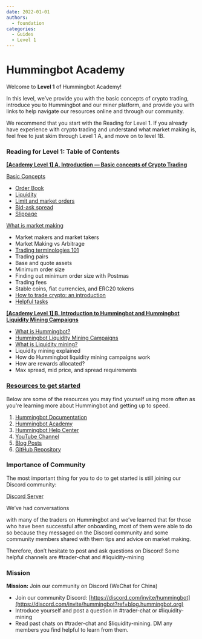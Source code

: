 ```yaml
---
date: 2022-01-01
authors:
  - foundation
categories:
  - Guides
  - Level 1
---
```


# Hummingbot Academy


Welcome to **Level 1** of Hummingbot Academy!

In this level, we’ve provide you with the basic concepts of crypto trading, introduce you to Hummingbot and our miner platform, and provide you with links to help navigate our resources online and through our community.

We recommend that you start with the Reading for Level 1. If you already have experience with crypto trading and understand what market making is, feel free to just skim through Level 1 A, and move on to level 1B.


<!-- more -->

### Reading for Level 1: Table of Contents

[**[Academy Level 1] A. Introduction — Basic concepts of Crypto Trading**](../2022-01-level-1-b-introduction-to-hummingbot-and-hummingbot-liquidity-mining/index.md)

[Basic Concepts](../2022-01-level-1-basic-concepts-of-crypto-trading/index.md)

- [Order Book](../2022-01-level-1-basic-concepts-of-crypto-trading/index.md#order-book)
- [Liquidity](../2022-01-level-1-basic-concepts-of-crypto-trading/index.md#liquidity)
- [Limit and market orders](../2022-01-level-1-basic-concepts-of-crypto-trading/index.md#limit-and-market-orders)
- [Bid-ask spread](../2022-01-level-1-basic-concepts-of-crypto-trading/index.md#bid-ask-spread)
- [Slippage](../2022-01-level-1-basic-concepts-of-crypto-trading/index.md#slippage)

[What is market making](../2022-01-level-1-basic-concepts-of-crypto-trading/index.md#what-is-market-making)

- Market makers and market takers
- Market Making vs Arbitrage
- [Trading terminologies 101](../2022-01-level-1-basic-concepts-of-crypto-trading/index.md#trading-terminologies-101)
- Trading pairs
- Base and quote assets
- Minimum order size
- Finding out minimum order size with Postmas
- Trading fees
- Stable coins, fiat currencies, and ERC20 tokens
- [How to trade crypto: an introduction](../2022-01-level-1-basic-concepts-of-crypto-trading/index.md#how-to-trade-crypto-an-introduction)
- [Helpful tasks](../2022-01-level-1-basic-concepts-of-crypto-trading/index.md#helpful-tasks)

[**[Academy Level 1] B. Introduction to Hummingbot and Hummingbot Liquidity Mining Campaigns**](https://www.notion.so/Academy-Level-1-B-Introduction-to-Hummingbot-and-Hummingbot-Liquidity-Mining-Campaigns-f937477650264fe9881d6381a3e95f58?ref=blog.hummingbot.org)

- [What is Hummingbot?](../2022-01-level-1-b-introduction-to-hummingbot-and-hummingbot-liquidity-mining/index.md#what-is-hummingbot)
- [Hummingbot Liquidity Mining Campaigns](../2022-01-level-1-b-introduction-to-hummingbot-and-hummingbot-liquidity-mining/index.md#hummingbot-liquidity-mining-campaigns)
- [What is Liquidity mining?](../2022-01-level-1-b-introduction-to-hummingbot-and-hummingbot-liquidity-mining/index.md#what-is-liquidity-mining)
- Liquidity mining explained
- How do Hummingbot liquidity mining campaigns work
- How are rewards allocated?
- Max spread, mid price, and spread requirements

### [**Resources to get started**](../2022-01-level-1-b-introduction-to-hummingbot-and-hummingbot-liquidity-mining/index.md)


Below are some of the resources you may find yourself using more often as you're learning more about Hummingbot and getting up to speed.

1. [Hummingbot Documentation](https://docs.hummingbot.org)
2. [Hummingbot Academy](https://docs.hummingbot.org)
3. [Hummingbot Help Center](https://docs.hummingbot.org)
4. [YouTube Channel](https://www.youtube.com/channel/UCxzzdEnDRbylLMWmaMjywOA?ref=blog.hummingbot.org)
5. [Blog Posts](https://docs.hummingbot.org/blog/)
6. [GitHub Repository](https://github.com/hummingbot/hummingbot)

### **Importance of Community**


The most important thing for you to do to get started is still joining our Discord community:

[Discord Server](https://discord.com/invite/hummingbot?ref=blog.hummingbot.org)

We’ve had conversations

 with many of the traders on Hummingbot and we’ve learned that for those who have been successful after onboarding, most of them were able to do so because they messaged on the Discord community and some community members shared with them tips and advice on market making.

Therefore, don’t hesitate to post and ask questions on Discord! Some helpful channels are #trader-chat and #liquidity-mining

### **Mission**


**Mission:** Join our community on Discord (WeChat for China)

- Join our community Discord: [https://discord.com/invite/hummingbot](https://discord.com/invite/hummingbot?ref=blog.hummingbot.org)
- Introduce yourself and post a question in #trader-chat or #liquidity-mining
- Read past chats on #trader-chat and $liquidity-mining. DM any members you find helpful to learn from them.
```